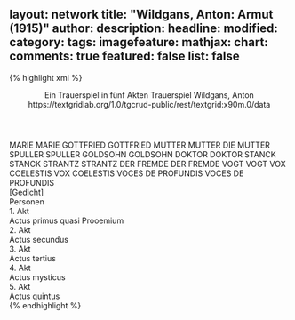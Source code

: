 layout: network
title: "Wildgans, Anton: Armut (1915)"
author:
description:
headline:
modified:
category:
tags:
imagefeature:
mathjax:
chart:
comments: true
featured: false
list: false
---
{% highlight xml %}
<?xml-model href="https://raw.githubusercontent.com/DLiNa/project/master/rules/lina.rnc"?><?xml-model href="https://raw.githubusercontent.com/DLiNa/project/master/rules/lina.sch"?>
<play xmlns="http://lina.digital">
  <header>
    <title>Armut</title>
    <subtitle>Ein Trauerspiel in fünf Akten</subtitle>
    <genretitle>Trauerspiel</genretitle>
    <author>Wildgans, Anton</author>
    <date when="1915" type="premiere"/>
    <date when="1919" type="print"/>
    <source>https://textgridlab.org/1.0/tgcrud-public/rest/textgrid:x90m.0/data</source>
  </header>
  <personae>
    <character>
      <name>MARIE</name>
      <alias xml:id="marie">
        <name>MARIE</name>
      </alias>
    </character>
    <character>
      <name>GOTTFRIED</name>
      <alias xml:id="gottfried">
        <name>GOTTFRIED</name>
      </alias>
    </character>
    <character>
      <name>MUTTER</name>
      <alias xml:id="mutter">
        <name>MUTTER</name>
      </alias>
      <alias xml:id="die_mutter">
        <name>DIE MUTTER</name>
      </alias>
    </character>
    <character>
      <name>SPULLER</name>
      <alias xml:id="spuller">
        <name>SPULLER</name>
      </alias>
    </character>
    <character>
      <name>GOLDSOHN</name>
      <alias xml:id="goldsohn">
        <name>GOLDSOHN</name>
      </alias>
    </character>
    <character>
      <name>DOKTOR</name>
      <alias xml:id="doktor">
        <name>DOKTOR</name>
      </alias>
    </character>
    <character>
      <name>STANCK</name>
      <alias xml:id="stanck">
        <name>STANCK</name>
      </alias>
    </character>
    <character>
      <name>STRANTZ</name>
      <alias xml:id="strantz">
        <name>STRANTZ</name>
      </alias>
    </character>
    <character>
      <name>DER FREMDE</name>
      <alias xml:id="der_fremde">
        <name>DER FREMDE</name>
      </alias>
    </character>
    <character>
      <name>VOGT</name>
      <alias xml:id="vogt">
        <name>VOGT</name>
      </alias>
    </character>
    <character>
      <name>VOX COELESTIS</name>
      <alias xml:id="vox_coelestis">
        <name>VOX COELESTIS</name>
      </alias>
    </character>
    <character>
      <name>VOCES DE PROFUNDIS</name>
      <alias xml:id="voces_de_profundis">
        <name>VOCES DE PROFUNDIS</name>
      </alias>
    </character>
  </personae>
  <text>
    <div>
      <head>[Gedicht]</head>
    </div>
    <div>
      <head>Personen</head>
    </div>
    <div>
      <head>1. Akt</head>
      <div>
        <head>Actus primus quasi Prooemium</head>
        <sp who="#marie">
          <amount n="42" unit="speech_acts"/>
          <amount n="415" unit="words"/>
          <amount n="37" unit="lines"/>
          <amount n="2194" unit="chars"/>
        </sp>
        <sp who="#gottfried">
          <amount n="63" unit="speech_acts"/>
          <amount n="1556" unit="words"/>
          <amount n="33" unit="lines"/>
          <amount n="9243" unit="chars"/>
        </sp>
        <sp who="#mutter">
          <amount n="25" unit="speech_acts"/>
          <amount n="235" unit="words"/>
          <amount n="22" unit="lines"/>
          <amount n="1346" unit="chars"/>
        </sp>
        <sp who="#spuller">
          <amount n="20" unit="speech_acts"/>
          <amount n="489" unit="words"/>
          <amount n="14" unit="lines"/>
          <amount n="2667" unit="chars"/>
        </sp>
      </div>
    </div>
    <div>
      <head>2. Akt</head>
      <div>
        <head>Actus secundus</head>
        <sp who="#marie">
          <amount n="30" unit="speech_acts"/>
          <amount n="304" unit="words"/>
          <amount n="25" unit="lines"/>
          <amount n="1595" unit="chars"/>
        </sp>
        <sp who="#mutter">
          <amount n="67" unit="speech_acts"/>
          <amount n="902" unit="words"/>
          <amount n="49" unit="lines"/>
          <amount n="4895" unit="chars"/>
        </sp>
        <sp who="#goldsohn">
          <amount n="33" unit="speech_acts"/>
          <amount n="1145" unit="words"/>
          <amount n="11" unit="lines"/>
          <amount n="6377" unit="chars"/>
        </sp>
        <sp who="#gottfried">
          <amount n="23" unit="speech_acts"/>
          <amount n="658" unit="words"/>
          <amount n="17" unit="lines"/>
          <amount n="3800" unit="chars"/>
        </sp>
        <sp who="#doktor">
          <amount n="20" unit="speech_acts"/>
          <amount n="664" unit="words"/>
          <amount n="9" unit="lines"/>
          <amount n="3872" unit="chars"/>
        </sp>
      </div>
    </div>
    <div>
      <head>3. Akt</head>
      <div>
        <head>Actus tertius</head>
        <sp who="#stanck">
          <amount n="47" unit="speech_acts"/>
          <amount n="863" unit="words"/>
          <amount n="37" unit="lines"/>
          <amount n="4798" unit="chars"/>
        </sp>
        <sp who="#strantz">
          <amount n="93" unit="speech_acts"/>
          <amount n="885" unit="words"/>
          <amount n="83" unit="lines"/>
          <amount n="4806" unit="chars"/>
        </sp>
        <sp who="#marie">
          <amount n="51" unit="speech_acts"/>
          <amount n="486" unit="words"/>
          <amount n="47" unit="lines"/>
          <amount n="2576" unit="chars"/>
        </sp>
      </div>
    </div>
    <div>
      <head>4. Akt</head>
      <div>
        <head>Actus mysticus</head>
        <sp who="#gottfried">
          <amount n="26" unit="speech_acts"/>
          <amount n="1207" unit="words"/>
          <amount n="109" unit="lines"/>
          <amount n="6658" unit="chars"/>
        </sp>
        <sp who="#die_mutter">
          <amount n="1" unit="speech_acts"/>
          <amount n="6" unit="words"/>
          <amount n="1" unit="lines"/>
          <amount n="34" unit="chars"/>
        </sp>
        <sp who="#mutter">
          <amount n="8" unit="speech_acts"/>
          <amount n="116" unit="words"/>
          <amount n="5" unit="lines"/>
          <amount n="628" unit="chars"/>
        </sp>
        <sp who="#spuller">
          <amount n="41" unit="speech_acts"/>
          <amount n="523" unit="words"/>
          <amount n="73" unit="lines"/>
          <amount n="2787" unit="chars"/>
        </sp>
        <sp who="#der_fremde">
          <amount n="25" unit="speech_acts"/>
          <amount n="439" unit="words"/>
          <amount n="72" unit="lines"/>
          <amount n="2437" unit="chars"/>
        </sp>
      </div>
    </div>
    <div>
      <head>5. Akt</head>
      <div>
        <head>Actus quintus</head>
        <sp who="#mutter">
          <amount n="26" unit="speech_acts"/>
          <amount n="424" unit="words"/>
          <amount n="60" unit="lines"/>
          <amount n="2241" unit="chars"/>
        </sp>
        <sp who="#marie">
          <amount n="23" unit="speech_acts"/>
          <amount n="534" unit="words"/>
          <amount n="27" unit="lines"/>
          <amount n="2923" unit="chars"/>
        </sp>
        <sp who="#gottfried">
          <amount n="27" unit="speech_acts"/>
          <amount n="1122" unit="words"/>
          <amount n="92" unit="lines"/>
          <amount n="6314" unit="chars"/>
        </sp>
        <sp who="#strantz">
          <amount n="12" unit="speech_acts"/>
          <amount n="202" unit="words"/>
          <amount n="9" unit="lines"/>
          <amount n="1123" unit="chars"/>
        </sp>
        <sp who="#vogt">
          <amount n="21" unit="speech_acts"/>
          <amount n="505" unit="words"/>
          <amount n="11" unit="lines"/>
          <amount n="3191" unit="chars"/>
        </sp>
        <sp who="#vox_coelestis">
          <amount n="1" unit="speech_acts"/>
          <amount n="6" unit="words"/>
          <amount n="2" unit="lines"/>
          <amount n="31" unit="chars"/>
        </sp>
        <sp who="#voces_de_profundis">
          <amount n="1" unit="speech_acts"/>
          <amount n="1" unit="words"/>
          <amount n="1" unit="lines"/>
          <amount n="9" unit="chars"/>
        </sp>
      </div>
    </div>
  </text>
</play>
{% endhighlight %}